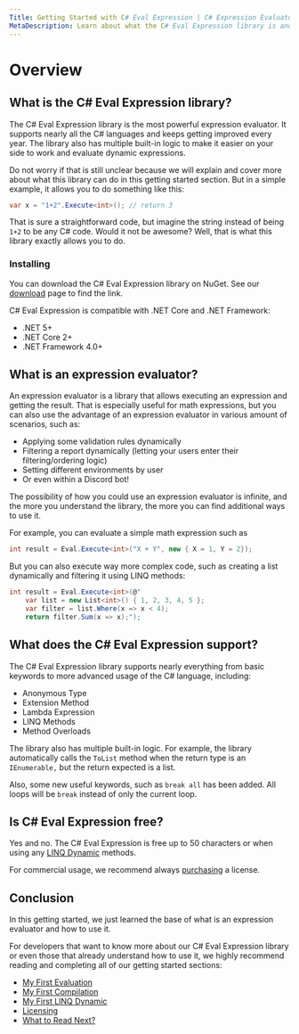 ```yaml
---
Title: Getting Started with C# Eval Expression | C# Expression Evaluator
MetaDescription: Learn about what the C# Eval Expression library is and what is an expression evaluator. Learn how to evaluate string code dynamically and why you should do it.
---
```


# Overview

## What is the C# Eval Expression library?

The C# Eval Expression library is the most powerful expression evaluator. It supports nearly all the C# languages and keeps getting improved every year. The library also has multiple built-in logic to make it easier on your side to work and evaluate dynamic expressions.

Do not worry if that is still unclear because we will explain and cover more about what this library can do in this getting started section. But in a simple example, it allows you to do something like this:

```csharp
var x = "1+2".Execute<int>(); // return 3
```

That is sure a straightforward code, but imagine the string instead of being `1+2` to be any C# code. Would it not be awesome? Well, that is what this library exactly allows you to do.

### Installing

You can download the C# Eval Expression library on NuGet. See our <a href="/download">download</a> page to find the link.

C# Eval Expression is compatible with .NET Core and .NET Framework:

- .NET 5+
- .NET Core 2+
- .NET Framework 4.0+

## What is an expression evaluator?

An expression evaluator is a library that allows executing an expression and getting the result. That is especially useful for math expressions, but you can also use the advantage of an expression evaluator in various amount of scenarios, such as:

- Applying some validation rules dynamically
- Filtering a report dynamically (letting your users enter their filtering/ordering logic)
- Setting different environments by user
- Or even within a Discord bot!

The possibility of how you could use an expression evaluator is infinite, and the more you understand the library, the more you can find additional ways to use it.

For example, you can evaluate a simple math expression such as

```csharp
int result = Eval.Execute<int>("X + Y", new { X = 1, Y = 2});
```

But you can also execute way more complex code, such as creating a list dynamically and filtering it using LINQ methods:

```csharp
int result = Eval.Execute<int>(@"
    var list = new List<int>() { 1, 2, 3, 4, 5 };
    var filter = list.Where(x => x < 4);
    return filter.Sum(x => x);");
```

## What does the C# Eval Expression support?

The C# Eval Expression library supports nearly everything from basic keywords to more advanced usage of the C# language, including:

- Anonymous Type
- Extension Method
- Lambda Expression
- LINQ Methods
- Method Overloads

The library also has multiple built-in logic. For example, the library automatically calls the `ToList` method when the return type is an `IEnumerable,` but the return expected is a list. 

Also, some new useful keywords, such as `break all` has been added. All loops will be `break` instead of only the current loop.

## Is C# Eval Expression free?

Yes and no. The C# Eval Expression is free up to 50 characters or when using any [LINQ Dynamic](/my-first-linq-dynamic) methods.

For commercial usage, we recommend always [purchasing](/pricing) a license.

## Conclusion

In this getting started, we just learned the base of what is an expression evaluator and how to use it.

For developers that want to know more about our C# Eval Expression library or even those that already understand how to use it, we highly recommend reading and completing all of our getting started sections:

- [My First Evaluation](/my-first-evaluation)
- [My First Compilation](/my-first-compilation)
- [My First LINQ Dynamic](/my-first-linq-dynamic)
- [Licensing](/licensing)
- [What to Read Next?](/what-to-read-next)